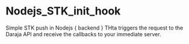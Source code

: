 # Nodejs_STK_init_hook
Simple STK push in Nodejs { backend } THta triggers the request to the Daraja API and receive the callbacks to your immediate server.
